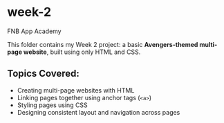 # week-2
FNB App Academy 

This folder contains my Week 2 project: a basic **Avengers-themed multi-page website**, built using only HTML and CSS.

## Topics Covered:
- Creating multi-page websites with HTML
- Linking pages together using anchor tags (`<a>`)
- Styling pages using CSS
- Designing consistent layout and navigation across pages
